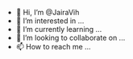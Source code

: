 - 👋 Hi, I’m @JairaVih
- 👀 I’m interested in ...
- 🌱 I’m currently learning ...
- 💞️ I’m looking to collaborate on ...
- 📫 How to reach me ...

<!---
JairaVih/JairaVih is a ✨ special ✨ repository because its `README.md` (this file) appears on your GitHub profile.
You can click the Preview link to take a look at your changes.
--->
